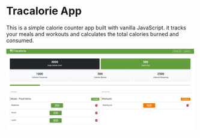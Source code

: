 # Tracalorie App

This is a simple calorie counter app built with vanilla JavaScript. it tracks your meals and workouts and calculates the total calories burned and consumed.

<img src="images/tracalorie-screen.jpg" width="500">